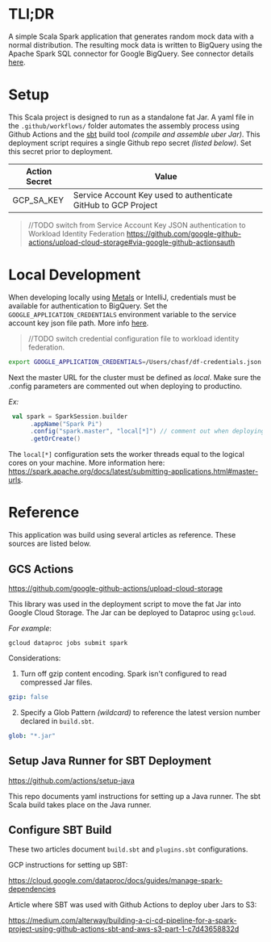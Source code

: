 # TLl;DR

A simple Scala Spark application that generates random mock data with a normal distribution. The resulting mock data is written to BigQuery using the Apache Spark SQL connector for Google BigQuery. See connector details [here](https://github.com/GoogleCloudDataproc/spark-bigquery-connector).

# Setup

This Scala project is designed to run as a standalone fat Jar. A yaml file in the `.github/workflows/` folder automates the assembly process using Github Actions and the [sbt](https://www.scala-sbt.org/) build tool _(compile and assemble uber Jar)_. This deployment script requires a single Github repo secret _(listed below)_. Set this secret prior to deployment.

| Action Secret | Value                                                          |
| ------------- | -------------------------------------------------------------- |
| GCP_SA_KEY    | Service Account Key used to authenticate GitHub to GCP Project |

> //TODO switch from Service Account Key JSON authentication to Workload Identity Federation https://github.com/google-github-actions/upload-cloud-storage#via-google-github-actionsauth

# Local Development

When developing locally using [Metals](https://scalameta.org/metals/) or IntelliJ, credentials must be available for authentication to BigQuery. Set the `GOOGLE_APPLICATION_CREDENTIALS` environment variable to the service account key json file path. More info [here](https://cloud.google.com/docs/authentication/application-default-credentials).

> //TODO switch credential configuration file to workload identity federation.

```bash
export GOOGLE_APPLICATION_CREDENTIALS=/Users/chasf/df-credentials.json
```

Next the master URL for the cluster must be defined as _local_. Make sure the .config parameters are commented out when deploying to productino.

_Ex:_

```scala
 val spark = SparkSession.builder
      .appName("Spark Pi")
      .config("spark.master", "local[*]") // comment out when deploying
      .getOrCreate()
```

The `local[*]` configuration sets the worker threads equal to the logical cores on your machine. More information here: https://spark.apache.org/docs/latest/submitting-applications.html#master-urls.

# Reference

This application was build using several articles as reference. These sources are listed below.

## GCS Actions

https://github.com/google-github-actions/upload-cloud-storage

This library was used in the deployment script to move the fat Jar into Google Cloud Storage. The Jar can be deployed to Dataproc using `gcloud`.

_For example_:

```shell
gcloud dataproc jobs submit spark
```

Considerations:

1. Turn off gzip content encoding. Spark isn't configured to read compressed Jar files.

```yaml
gzip: false
```

2. Specify a Glob Pattern _(wildcard)_ to reference the latest version number declared in `build.sbt`.

```yaml
glob: "*.jar"
```

## Setup Java Runner for SBT Deployment

https://github.com/actions/setup-java

This repo documents yaml instructions for setting up a Java runner. The sbt Scala build takes place on the Java runner.

## Configure SBT Build

These two articles document `build.sbt` and `plugins.sbt` configurations.

GCP instructions for setting up SBT:

https://cloud.google.com/dataproc/docs/guides/manage-spark-dependencies

Article where SBT was used with Github Actions to deploy uber Jars to S3:

https://medium.com/alterway/building-a-ci-cd-pipeline-for-a-spark-project-using-github-actions-sbt-and-aws-s3-part-1-c7d43658832d
